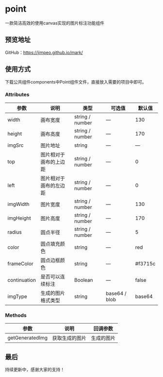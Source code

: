 # point

一款简洁高效的使用canvas实现的图片标注功能组件

## 预览地址

GitHub：https://jimpeo.github.io/mark/

## 使用方式

下载公共组件components中Point组件文件，直接放入需要的项目中即可。

### Attributes

| 参数         | 说明                   | 类型            | 可选值        | 默认值   |
| ------------ | ---------------------- | --------------- | ------------- | -------- |
| width        | 画布宽度               | string / number | —             | 130      |
| height       | 画布高度               | string / number | —             | 170      |
| imgSrc       | 图片地址               | string          | —             | —        |
| top          | 图片相对于画布的上边距 | string / number | —             | 0        |
| left         | 图片相对于画布的左边距 | string / number | —             | 0        |
| imgWidth     | 图片宽度               | string / number | —             | 130      |
| imgHeight    | 图片高度               | string / number | —             | 170      |
| radius       | 圆点半径               | string / number | —             | 5        |
| color        | 圆点填充颜色           | string          | —             | red      |
| frameColor   | 圆点边框颜色           | string          | —             | \#f3715c |
| continuation | 是否可以连续标注       | Boolean         | —             | false    |
| imgType      | 生成的图片格式类型     | string          | base64 / blob | base64   |

### Methods

| 参数            | 说明           | 回调参数   |
| --------------- | -------------- | ---------- |
| getGeneratedImg | 获取生成的图片 | 生成的图片 |

## 最后

持续更新中，感谢大家的支持！